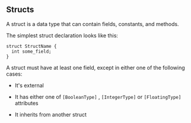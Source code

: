 Structs
-------

A struct is a data type that can contain fields, constants, and methods.

The simplest struct declaration looks like this:

```vala
struct StructName {
  int some_field;
}
```

A struct must have at least one field, except in either one of the following cases:

-   It's external

-   It has either one of `[BooleanType]` , `[IntegerType]` or `[FloatingType]` attributes

-   It inherits from another struct


